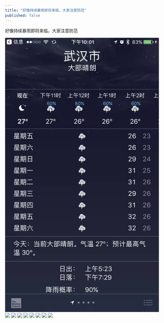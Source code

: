 ```yaml
---
title: "好像持续暴雨即将来临，大家注意防范"
published: false
---
```

好像持续暴雨即将来临，大家注意防范

![](./1.jpg)
![](./2.jpg)
![](./3.jpg)
![](./4.jpg)
![](./5.jpg)
![](./6.jpg)
![](./7.jpg)
![](./8.jpg)
![](./9.jpg)
